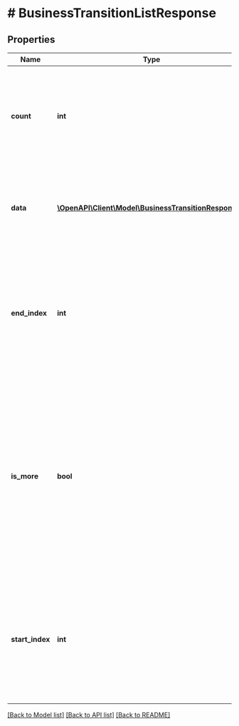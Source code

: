 # # BusinessTransitionListResponse

## Properties

Name | Type | Description | Notes
------------ | ------------- | ------------- | -------------
**count** | **int** | The number of resources retrieved.  This field is returned if there are resources in your returned array. | [optional]
**data** | [**\OpenAPI\Client\Model\BusinessTransitionResponse[]**](BusinessTransitionResponse.md) | Array of business transition objects.  Objects are returned as appropriate to your query. | [optional]
**end_index** | **int** | Sort order index of the last resource in the returned array.  This field is returned if there are resources in your returned array. | [optional]
**is_more** | **bool** | A value of &#x60;true&#x60; indicates that more unreturned resources exist. A value of &#x60;false&#x60; indicates that no more unreturned resources exist.  This field is returned if there are resources in your returned array. | [optional] [default to false]
**start_index** | **int** | Sort order index of the first resource in the returned array.  This field is returned if there are resources in your returned array. | [optional]

[[Back to Model list]](../../README.md#models) [[Back to API list]](../../README.md#endpoints) [[Back to README]](../../README.md)

